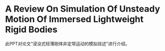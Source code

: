 # A Review On Simulation Of Unsteady Motion Of Immersed Lightweight Rigid Bodies

此PPT对论文“浸没式轻薄刚体非定常运动的模拟综述”进行介绍。
